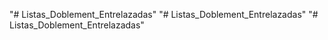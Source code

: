 "# Listas_Doblement_Entrelazadas" 
"# Listas_Doblement_Entrelazadas" 
"# Listas_Doblement_Entrelazadas" 
